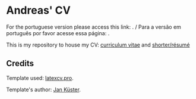 # Andreas' CV

For the portuguese version please access this link: [](). / Para a versão em português por favor acesse essa página: []().

This is my repository to house my CV: [curriculum vitae](https://github.com/andreas0r0s/cv/blob/master/CV/CV.pdf) and [shorter/résumé](https://github.com/andreas0r0s/cv/blob/master/R%C3%A9sum%C3%A9/R%C3%A9sum%C3%A9.pdf)

## Credits

Template used: [latexcv.pro](https://latexcv.pro/).

Template's author: [Jan Küster](https://github.com/jankapunkt).